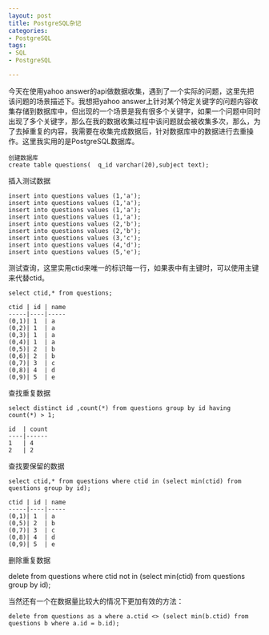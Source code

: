 ```yaml
---
layout: post
title: PostgreSQL杂记
categories:
- PostgreSQL
tags:
- SQL
- PostgreSQL

---
```




今天在使用yahoo answer的api做数据收集，遇到了一个实际的问题，这里先把该问题的场景描述下。我想把yahoo answer上针对某个特定关键字的问题内容收集存储到数据库中，但出现的一个场景是我有很多个关键字，如果一个问题中同时出现了多个关键字，那么在我的数据收集过程中该问题就会被收集多次，那么，为了去掉重复的内容，我需要在收集完成数据后，针对数据库中的数据进行去重操作。这里我实用的是PostgreSQL数据库。

    创建数据库
    create table questions(  q_id varchar(20),subject text);
    
插入测试数据

    insert into questions values (1,'a');     
    insert into questions values (1,'a');
    insert into questions values (1,'a');
    insert into questions values (1,'a');
    insert into questions values (2,'b');
    insert into questions values (2,'b');
    insert into questions values (3,'c');
    insert into questions values (4,'d');
    insert into questions values (5,'e');
    
测试查询，这里实用ctid来唯一的标识每一行，如果表中有主键时，可以使用主键来代替ctid。

    select ctid,* from questions;
    
    ctid | id | name
    -----|----|-----
    (0,1)| 1  | a
    (0,2)| 1  | a
    (0,3)| 1  | a
    (0,4)| 1  | a
    (0,5)| 2  | b
    (0,6)| 2  | b
    (0,7)| 3  | c
    (0,8)| 4  | d
    (0,9)| 5  | e

查找重复数据

    select distinct id ,count(*) from questions group by id having count(*) > 1;
 
    id  | count
    ----|------
    1   | 4
    2   | 2

查找要保留的数据

    select ctid,* from questions where ctid in (select min(ctid) from questions group by id);

    ctid | id | name
    -----|----|-----
    (0,1)| 1  | a
    (0,5)| 2  | b
    (0,7)| 3  | c
    (0,8)| 4  | d
    (0,9)| 5  | e
    
删除重复数据

delete from questions where ctid not in (select min(ctid) from questions group by id);

当然还有一个在数据量比较大的情况下更加有效的方法：

    delete from questions as a where a.ctid <> (select min(b.ctid) from questions b where a.id = b.id);
